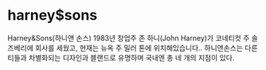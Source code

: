 # harney$sons
Harney&Sons(하니앤 손스)
1983년 창업주 존 하니(John Harney)가 코네티컷 주 솔즈베리에 회사를 세웠고, 현재는 뉴옥 주 밀러 톤에 위치해있습니다.. 
하니앤손스는 다른 티들과 차별화되는 디자인과 블랜드로 유명하며 국내엔 총 네 개의 지점이 있다.
